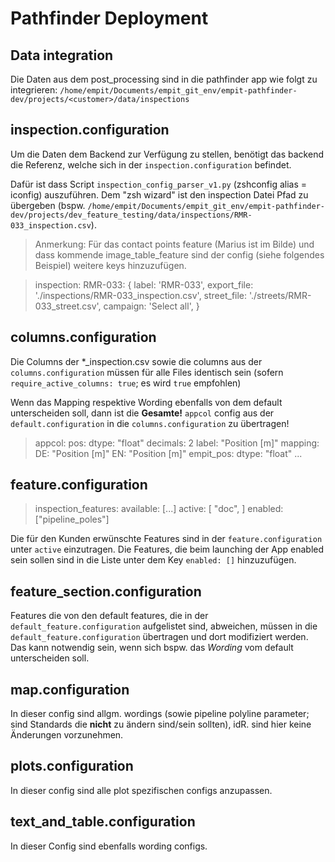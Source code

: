 # Pathfinder Deployment

## Data integration

Die Daten aus dem post_processing sind in die pathfinder app wie folgt zu integrieren:
 `/home/empit/Documents/empit_git_env/empit-pathfinder-dev/projects/<customer>/data/inspections`

## inspection.configuration

Um die Daten dem Backend zur Verfügung zu stellen, benötigt das backend die Referenz, welche sich in der `inspection.configuration` befindet.

Dafür ist dass Script `inspection_config_parser_v1.py` (zshconfig alias = iconfig) auszuführen. Dem "zsh wizard" ist den inspection Datei Pfad zu übergeben (bspw. `/home/empit/Documents/empit_git_env/empit-pathfinder-dev/projects/dev_feature_testing/data/inspections/RMR-033_inspection.csv`).

> Anmerkung:
> Für das contact points feature (Marius ist im Bilde) und dass kommende image_table_feature sind der config (siehe folgendes Beispiel) weitere keys hinzuzufügen.

> inspection:
>   RMR-033: {
>     label: 'RMR-033',
>     export_file: './inspections/RMR-033_inspection.csv',
>     street_file: './streets/RMR-033_street.csv',
>     campaign: 'Select all',
>     }

## columns.configuration

Die Columns der *_inspection.csv sowie die columns aus der `columns.configuration` müssen für alle Files identisch sein (sofern `require_active_columns: true`; es wird `true` empfohlen)

Wenn das Mapping respektive Wording ebenfalls von dem default unterscheiden soll, dann ist die **Gesamte!** `appcol` config aus der `default.configuration` in die `columns.configuration` zu übertragen!

> appcol:
>   pos:
>     dtype: "float"
>     decimals: 2
>     label: "Position [m]"
>     mapping:
>       DE: "Position [m]"
>       EN: "Position [m]"
>   empit_pos:
>     dtype: "float"
>     ...

## feature.configuration

> inspection_features:
>   available:
>     [...]
>   active:
>     [
>       "doc",
>     ]
  enabled: ["pipeline_poles"]

Die für den Kunden erwünschte Features sind in der `feature.configuration` unter `active` einzutragen. Die Features, die beim launching der App enabled sein sollen sind in die Liste unter dem Key `enabled: []` hinzuzufügen.


## feature_section.configuration

Features die von den default features, die in der `default_feature.configuration` aufgelistet sind, abweichen, müssen in die `default_feature.configuration` übertragen und dort modifiziert werden. Das kann notwendig sein, wenn sich bspw. das _Wording_ vom default unterscheiden soll.


## map.configuration

In dieser config sind allgm. wordings (sowie pipeline polyline parameter; sind Standards die **nicht** zu ändern sind/sein sollten), idR. sind hier keine Änderungen vorzunehmen.


## plots.configuration

In dieser config sind alle plot spezifischen configs anzupassen. 


## text_and_table.configuration

In dieser Config sind ebenfalls wording configs.



